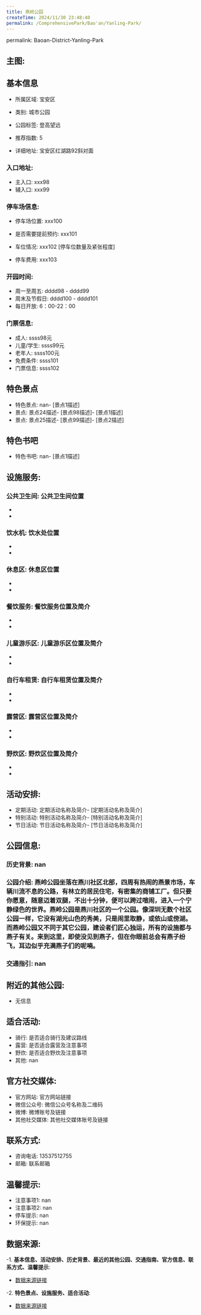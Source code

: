 ```yaml
---
title: 燕岭公园
createTime: 2024/11/30 23:48:40
permalink: /ComprehensivePark/Bao'an/Yanling-Park/
---
```

permalink: Baoan-District-Yanling-Park
<!-- ## 游玩路径: -->
## 主图:
<ImageCard
image="https://cgj.sz.gov.cn/img/4/4005/4005842/10774962.png"
title= "燕岭公园"
description= "燕岭公园坐落在燕川社区北部，四周有热闹的燕景市场，车辆川流不息的公路，有林立的居民住宅，有密集的商铺工厂。但只要你愿意，随意迈着双腿，不出十分钟，便可以跨过喧闹"
date="2024/11/30"
href="/"
author="深圳公园"
/>

## 基本信息

- 所属区域: 宝安区

- 类别: 城市公园

- 公园标签: 登高望远

- 推荐指数: 5

- 详细地址: 宝安区红湖路92斜对面

### 入口地址:
- 主入口: xxx98
- 辅入口: xxx99
### 停车场信息:
- 停车场位置: xxx100

- 是否需要提前预约: xxx101

- 车位情况: xxx102 [停车位数量及紧张程度]

- 停车费用: xxx103

### 开园时间:
- 周一至周五: dddd98 - dddd99
- 周末及节假日: dddd100 - dddd101
- 每日开放: 6：00-22：00

### 门票信息:
- 成人: ssss98元
- 儿童/学生: ssss99元
- 老年人: ssss100元
- 免费条件: ssss101
- 门票信息: ssss102
## 特色景点
- 特色景点: nan- [景点1描述]
- 景点: 景点24描述- [景点98描述]- [景点1描述]
- 景点: 景点25描述- [景点99描述]- [景点2描述]
## 特色书吧
- 特色书吧: nan- [景点1描述]
## 设施服务:
### 公共卫生间: 公共卫生间位置
- 
- 
### 饮水机: 饮水处位置
- 
- 
### 休息区: 休息区位置
- 
- 
### 餐饮服务: 餐饮服务位置及简介
- 
- 
### 儿童游乐区: 儿童游乐区位置及简介
- 
- 
### 自行车租赁: 自行车租赁位置及简介
- 
- 
### 露营区: 露营区位置及简介
- 
- 
### 野炊区: 野炊区位置及简介

- 
- 
## 活动安排:
- 定期活动: 定期活动名称及简介- [定期活动名称及简介]
- 特别活动: 特别活动名称及简介- [特别活动名称及简介]
- 节日活动: 节日活动名称及简介- [节日活动名称及简介]
## 公园信息:
### 历史背景: nan
### 公园介绍: 燕岭公园坐落在燕川社区北部，四周有热闹的燕景市场，车辆川流不息的公路，有林立的居民住宅，有密集的商铺工厂。但只要你愿意，随意迈着双腿，不出十分钟，便可以跨过喧闹，进入一个宁静绿色的世界。燕岭公园是燕川社区的一个公园。像深圳无数个社区公园一样，它没有湖光山色的秀美，只是闹里取静，或依山或傍湖。而燕岭公园又不同于其它公园，建设者们匠心独运，所有的设施都与燕子有关。来到这里，即使没见到燕子，但在你眼前总会有燕子纷飞，耳边似乎充满燕子们的呢喃。
### 交通指引: nan

## 附近的其他公园:
- 无信息

## 适合活动:
- 骑行: 是否适合骑行及建议路线
- 露营: 是否适合露营及注意事项
- 野炊: 是否适合野炊及注意事项
- 其他: nan

## 官方社交媒体:
- 官方网站: 官方网站链接
- 微信公众号: 微信公众号名称及二维码
- 微博: 微博账号及链接
- 其他社交媒体: 其他社交媒体账号及链接

## 联系方式:
- 咨询电话: 13537512755
- 邮箱: 联系邮箱

## 温馨提示:
- 注意事项1: nan
- 注意事项2: nan
- 停车提示: nan
- 环保提示: nan

## 数据来源:
-1. **基本信息、活动安排、历史背景、最近的其他公园、交通指南、官方信息、联系方式、温馨提示**:
- [数据来源链接](https://cgj.sz.gov.cn/xsmh/gysz/csgy/content/post_10774962.html)

-2. **特色景点、设施服务、适合活动**:
- [数据来源链接](https://cgj.sz.gov.cn/xsmh/gysz/csgy/content/post_10774962.html)

